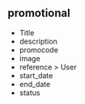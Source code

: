 ## promotional
>
  * Title
  * description
  * promocode
  * image
  * reference > User 
  * start_date
  * end_date
  * status


